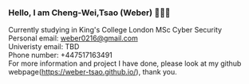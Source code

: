 ### Hello, I am Cheng-Wei,Tsao (Weber) 👋👋👋   
Currently studying in King's College London MSc Cyber Security  
Personal email: weber0216@gmail.com  
Univeristy email: TBD  
Phone number: +447517163491  
For more information and project I have done, please look at my github webpage(https://weber-tsao.github.io/), thank you.
                     
<!--
**weber-tsao/weber-tsao** is a ✨ _special_ ✨ repository because its `README.md` (this file) appears on your GitHub profile.

Here are some ideas to get you started:

- 🔭 I’m currently working on ...
- 🌱 I’m currently learning ...
- 👯 I’m looking to collaborate on ...
- 🤔 I’m looking for help with ...
- 💬 Ask me about ...
- 📫 How to reach me: ...
- 😄 Pronouns: ...
- ⚡ Fun fact: ...
-->
